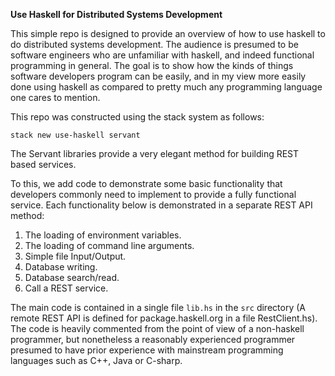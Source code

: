 __Use Haskell for Distributed Systems Development__

This simple repo is designed to provide an overview of how to use haskell to do distributed systems development. The
audience is presumed to be software engineers who are unfamiliar with haskell, and indeed functional programming in
general. The goal is to show how the kinds of things software developers program can be easily, and in my view more
easily done using haskell as compared to pretty much any programming language one cares to mention.

This repo was constructed using the stack system as follows:

```
stack new use-haskell servant
```

The Servant libraries provide a very elegant method for building REST based services.

To this, we add code to demonstrate some basic functionality that developers commonly need to implement to provide a
fully functional service. Each functionality below is demonstrated in a separate REST API method:

1. The loading of environment variables.
2. The loading of command line arguments.
3. Simple file Input/Output.
4. Database writing.
5. Database search/read.
6. Call a REST service.

The main code is contained in a single file `lib.hs` in the `src` directory (A remote REST API is defined for package.haskell.org in a file RestClient.hs). The code is heavily commented from the point
of view of a non-haskell programmer, but nonetheless a reasonably experienced programmer presumed to have prior
experience with mainstream programming languages such as C++, Java or C-sharp.